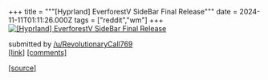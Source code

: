 +++
title = """[Hyprland] EverforestV SideBar Final Release"""
date = 2024-11-11T01:11:26.000Z
tags = ["reddit","wm"]
+++
[![[Hyprland] EverforestV SideBar Final Release](https://b.thumbs.redditmedia.com/PPv7-PsCIYJL2W2I4U4qrUDUnJJ6azw3TEuSkGJ9YMI.jpg "[Hyprland] EverforestV SideBar Final Release")](https://www.reddit.com/r/unixporn/comments/1gog9hh/hyprland_everforestv_sidebar_final_release/)

submitted by [/u/RevolutionaryCall769](https://www.reddit.com/user/RevolutionaryCall769)  
[\[link\]](https://www.reddit.com/gallery/1gog9hh) [\[comments\]](https://www.reddit.com/r/unixporn/comments/1gog9hh/hyprland_everforestv_sidebar_final_release/)

[[source]](https://www.reddit.com/r/unixporn/comments/1gog9hh/hyprland_everforestv_sidebar_final_release/)
